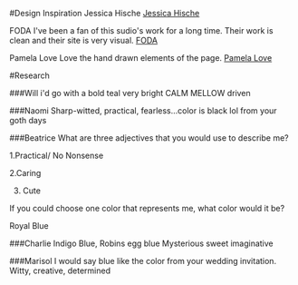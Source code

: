 #Design Inspiration
Jessica Hische
[Jessica Hische](http://jessicahische.is/awesome/)

FODA
I've been a fan of this sudio's work for a long time. Their work is clean and their site is very visual.
[FODA](http://fodastudio.com/#)

Pamela Love
Love the hand drawn elements of the page.
[Pamela Love](http://www.pamelalovenyc.com/)


#Research 

###Will 
i'd go with a bold teal very bright
CALM
MELLOW
driven

###Naomi
Sharp-witted, practical, fearless...color is black lol from your goth days

###Beatrice
What are three adjectives that you would use to describe me?

1.Practical/ No Nonsense

2.Caring

3. Cute

If you could choose one color that represents me, what color would it be?

Royal Blue

###Charlie
Indigo Blue, Robins egg blue
Mysterious
sweet
imaginative



###Marisol
I would say blue like the color from your wedding invitation. 
Witty, creative, determined


